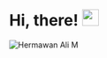 <h1>
  Hi, there!
  <img src="https://media.giphy.com/media/hvRJCLFzcasrR4ia7z/giphy.gif" width="30px"/>
</h1>

![Hermawan Ali M](https://github-readme-stats.vercel.app/api?username=hermawanalimangambali&show_icons=true&theme=radical)
